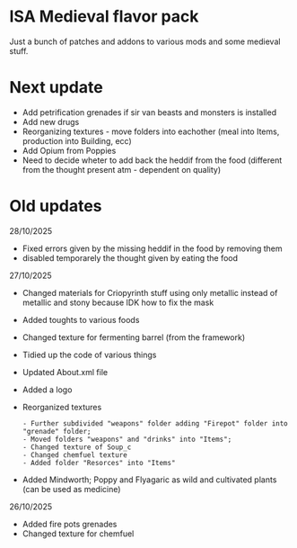 # ISA Medieval flavor pack

Just a bunch of patches and addons to various mods and some medieval stuff.

# Next update

- Add petrification grenades if sir van beasts and monsters is installed
- Add new drugs
- Reorganizing textures - move folders into eachother (meal into Items, production into Building, ecc)
- Add Opium from Poppies
- Need to decide wheter to add back the heddif from the food (different from the thought present atm - dependent on quality) 

# Old updates

28/10/2025
- Fixed errors given by the missing heddif in the food by removing them
- disabled temporarely the thought given by eating the food

27/10/2025
- Changed materials for Criopyrinth stuff using only metallic instead of metallic and stony because IDK how to fix the mask
- Added toughts to various foods
- Changed texture for fermenting barrel (from the framework)
- Tidied up the code of various things
- Updated About.xml file
- Added a logo
- Reorganized textures
  
      - Further subdivided "weapons" folder adding "Firepot" folder into "grenade" folder;
      - Moved folders "weapons" and "drinks" into "Items";
      - Changed texture of Soup_c
      - Changed chemfuel texture
      - Added folder "Resorces" into "Items"
- Added Mindworth; Poppy and Flyagaric as wild and cultivated plants (can be used as medicine) 
  

26/10/2025
- Added fire pots grenades
- Changed texture for chemfuel


